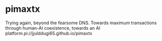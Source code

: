 # pimaxtx
Trying again, beyond the fearsome DNS. Towards maximum transactions through human-AI coexistence, towards an AI platform.pi://jjulddugi65.github.io/pimaxtx
